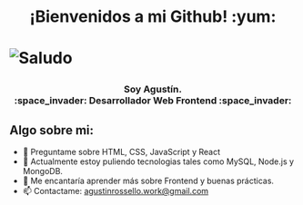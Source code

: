 <h1 align="center" > ¡Bienvenidos a mi Github! :yum:<h1/>
  
![Saludo](https://okdiario.com/img/2018/03/26/esasky-el-nuevo-atlas-estelar-con-el-que-explorar-los-detalles-del-universo-3.jpg)
  
<h3 align="center"> Soy Agustín. <br> :space_invader: Desarrollador Web Frontend :space_invader: </h3>
  
<h2> Algo sobre mi: </h2>
  
- 💬 Preguntame sobre HTML, CSS, JavaScript y React
- 🌱 Actualmente estoy puliendo tecnologias tales como MySQL, Node.js y MongoDB.
- 🤔 Me encantaría aprender más sobre Frontend y buenas prácticas.
- 📫 Contactame: agustinrossello.work@gmail.com
